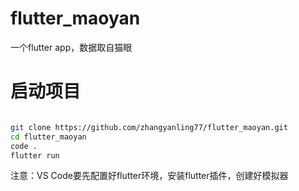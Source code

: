 # flutter_maoyan
一个flutter app，数据取自猫眼

# 启动项目
```bash

git clone https://github.com/zhangyanling77/flutter_maoyan.git
cd flutter_maoyan
code .
flutter run

```
注意：VS Code要先配置好flutter环境，安装flutter插件，创建好模拟器
